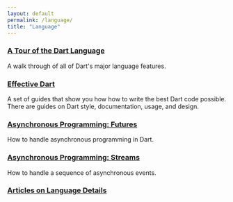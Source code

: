 ```yaml
---
layout: default
permalink: /language/
title: "Language"
---
```


<div class="card-grid">
  <div class="card">
    <h3><a href="/guides/language-tour">A Tour of the Dart Language</a></h3>
    <p>A walk through of all of Dart's major language features.</p>
  </div>
  <div class="card">
    <h3><a href="/guides/effective-dart/">Effective Dart</a></h3>
    <p>A set of guides that show you how how to write the best Dart code
    possible. There are guides on Dart style, documentation, usage,
    and design.</p>
  </div>
  <div class="card">
    <h3><a href="/tutorials/futures">Asynchronous Programming: Futures</a></h3>
    <p>How to handle asynchronous programming in Dart.</p>
  </div>
  <div class="card">
    <h3><a href="/tutorials/streams">Asynchronous Programming: Streams</a></h3>
    <p>How to handle a sequence of asynchronous events.</p>
  </div>
  <div class="card">
    <h3><a href="/articles/language">Articles on Language Details</a></h3>
    <p></p>
  </div>
</div>

